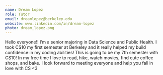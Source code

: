 ```yaml
---
name: Dream Lopez
role: Tutor
email: dreamlopez@berkeley.edu
website: www.linkedin.com/in/dream-lopez
photo: dream_lopez.png
---
```

Hello everyone!! I’m a senior majoring in Data Science and Public Health. I took CS10 my first semester at Berkeley and it really helped my build confidence in my coding abilities! This is going to be my 7th semester with CS10! In my free time I love to read, hike, watch movies, find cute coffee shops, and bake. I look forward to meeting everyone and help you fall in love with CS <3
